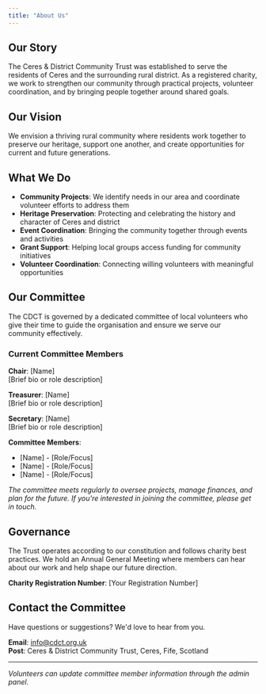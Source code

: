 ```yaml
---
title: "About Us"
---
```


## Our Story

The Ceres & District Community Trust was established to serve the residents of Ceres and the surrounding rural district. As a registered charity, we work to strengthen our community through practical projects, volunteer coordination, and by bringing people together around shared goals.

## Our Vision

We envision a thriving rural community where residents work together to preserve our heritage, support one another, and create opportunities for current and future generations.

## What We Do

- **Community Projects**: We identify needs in our area and coordinate volunteer efforts to address them
- **Heritage Preservation**: Protecting and celebrating the history and character of Ceres and district
- **Event Coordination**: Bringing the community together through events and activities
- **Grant Support**: Helping local groups access funding for community initiatives
- **Volunteer Coordination**: Connecting willing volunteers with meaningful opportunities

## Our Committee

The CDCT is governed by a dedicated committee of local volunteers who give their time to guide the organisation and ensure we serve our community effectively.

### Current Committee Members

**Chair**: [Name]  
[Brief bio or role description]

**Treasurer**: [Name]  
[Brief bio or role description]

**Secretary**: [Name]  
[Brief bio or role description]

**Committee Members**:
- [Name] - [Role/Focus]
- [Name] - [Role/Focus]
- [Name] - [Role/Focus]

*The committee meets regularly to oversee projects, manage finances, and plan for the future. If you're interested in joining the committee, please get in touch.*

## Governance

The Trust operates according to our constitution and follows charity best practices. We hold an Annual General Meeting where members can hear about our work and help shape our future direction.

**Charity Registration Number**: [Your Registration Number]

## Contact the Committee

Have questions or suggestions? We'd love to hear from you.

**Email**: info@cdct.org.uk  
**Post**: Ceres & District Community Trust, Ceres, Fife, Scotland

---

*Volunteers can update committee member information through the admin panel.*

